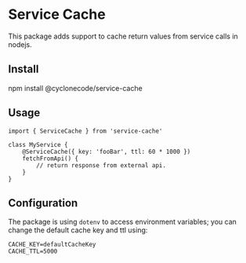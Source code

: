 # Service Cache

This package adds support to cache return values from service calls in nodejs.

## Install

npm install @cyclonecode/service-cache

## Usage

    import { ServiceCache } from 'service-cache'

    class MyService {
        @ServiceCache({ key: 'fooBar', ttl: 60 * 1000 })
        fetchFromApi() {
            // return response from external api.
        }
    }

## Configuration

The package is using `dotenv` to access environment variables; you can change the default cache key and ttl using:

    CACHE_KEY=defaultCacheKey
    CACHE_TTL=5000
